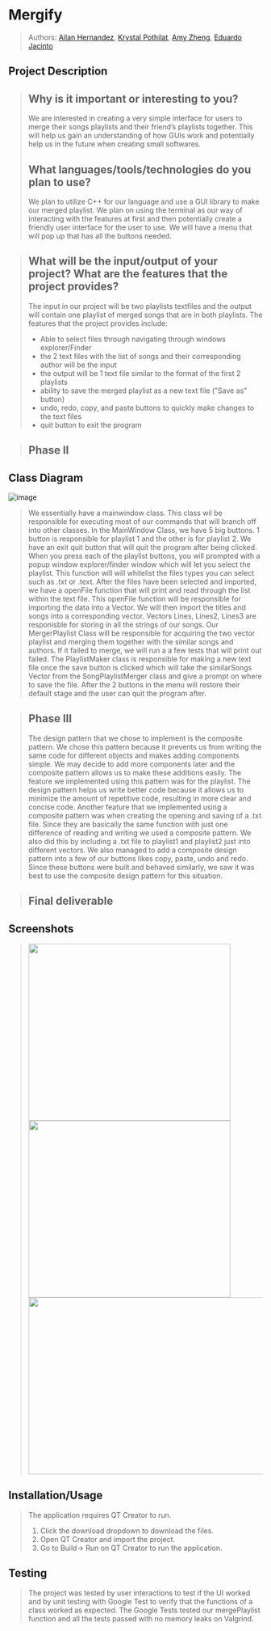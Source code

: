 # Mergify
 > Authors: [Ailan Hernandez](https://github.com/zeldran04),
 >  [Krystal Pothilat](https://github.com/krystalpothilat),
 >  [Amy Zheng](https://github.com/zamyy78),
 >  [Eduardo Jacinto](https://github.com/EduardoJacinto)

## Project Description
 > ## Why is it important or interesting to you?
 > We are interested in creating a very simple interface for users to merge their songs playlists and their friend’s playlists together. This will help us gain an understanding of how GUIs work and potentially help us in the future when creating small softwares. 
 > ## What languages/tools/technologies do you plan to use?
 > We plan to utilize C++ for our language and use a GUI library to make our merged playlist. We plan on using the terminal as our way of interacting with the features at first and then potentially create a friendly user interface for the user to use. We will have a menu that will pop up that has all the buttons needed.

 > ## What will be the input/output of your project? What are the features that the project provides?
 > The input in our project will be two playlists textfiles and the output will contain one playlist of merged songs that are in both playlists. 
 > The features that the project provides include:
 >  * Able to select files through navigating through windows explorer/Finder
 >  * the 2 text files with the list of songs and their corresponding author will be the input
 >  * the output will be 1 text file similar to the format of the first 2 playlists
 >  * ability to save the merged playlist as a new text file ("Save as" button)
 >  * undo, redo, copy, and paste buttons to quickly make changes to the text files
 >  * quit button to exit the program

 > ## Phase II

## Class Diagram
![image](https://user-images.githubusercontent.com/60728498/157633689-664b4f26-5d19-410a-b590-5cf2efca8806.png)

> We essentially have a mainwindow class. This class wil be responsible for executing most of our commands that will branch off into other classes. In the MainWindow Class, we have 5 big buttons. 1 button is responsible for playlist 1 and the other is for playlist 2. We have an exit quit button that will quit the program after being clicked. When you press each of the playlist buttons, you will prompted with a popup window explorer/finder window which will let you select the playlist. This function will will whitelist the files types you can select such as .txt or .text. After the files have been selected and imported, we have a openFile function that will print and read through the list within the text file. This openFile function will be responsible for importing the data into a Vector. We will then import the titles and songs into a corresponding vector. Vectors Lines, Lines2, Lines3 are responisble for storing in all the strings of our songs. Our MergerPlaylist Class will be responsible for acquiring the two vector playlist and merging them together with the similar songs and authors. If it failed to merge, we will run a a few tests that will print out failed. The PlaylistMaker class is responsible for making a new text file once the save button is clicked which will take the similarSongs Vector from the SongPlaylistMerger class and give a prompt on where to save the file. After the 2 buttons in the menu will restore their default stage and the user can quit the program after.

> ## Phase III
 > The design pattern that we chose to implement is the composite pattern. We chose this pattern because it prevents us from writing the same code for different objects and makes adding components simple. We may decide to add more components later and the composite pattern allows us to make these additions easily. The feature we implemented using this pattern was for the playlist. The design pattern helps us write better code because it allows us to minimize the amount of repetitive code, resulting in more clear and concise code. Another feature that we implemented using a composite pattern was when creating the opening and saving of a .txt file. Since they are basically the same function with just one difference of reading and writing we used a composite pattern. We also did this by including a .txt file to playlist1 and playlist2 just into different vectors. We also managed to add a composite design pattern into a few of our buttons likes copy, paste, undo and redo. Since these buttons were built and behaved similarly, we saw it was best to use the composite design pattern for this situation. 

 
 > ## Final deliverable
 
 ## Screenshots
 > <img src = "https://user-images.githubusercontent.com/60487909/157627023-5b6ed906-2dd8-4feb-9f9f-eded1267f173.png"  width  = "400" height  =  "350" >
 > <img src =  "https://user-images.githubusercontent.com/60487909/157627119-4e1f1fa7-74e0-4a5b-bea1-a4b01ff2ec4f.png"  width = "400" height = "350" >
 > <img src = "https://user-images.githubusercontent.com/60487909/157627132-b0a2d45d-ed48-4440-afd3-24616a04ba3a.png"  width = "600" height = "350" >

 
 ## Installation/Usage
 > The application requires QT Creator to run. 
 > 1. Click the download dropdown to download the files. 
 > 2. Open QT Creator and import the project. 
 > 3. Go to Build-> Run on QT Creator to run the application. 

 ## Testing
 > The project was tested by user interactions to test if the UI worked and by unit testing with Google Test to verify that the functions of a class worked as expected. The Google Tests tested our mergePlaylist function and all the tests passed with no memory leaks on Valgrind.


 
